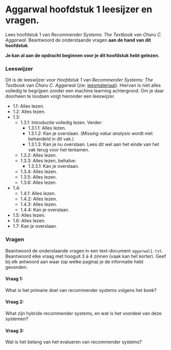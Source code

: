 # Aggarwal hoofdstuk 1 leesijzer en vragen.

Lees hoofdstuk 1 van *Recommender Systems: The Textbook* van *Charu C. Aggarwal*. Beantwoord de onderstaande vragen **aan de hand van dit hoofdstuk**.

**Je kan al aan de opdracht beginnen voor je dit hoofdstuk hebt gelezen.**

### Leeswijzer
Dit is de leeswijzer voor *Hoofdstuk 1* van *Recommender Systems: The Textbook* van *Charu C. Aggarwal* (zie: [leesmateriaal](/reading)). Hiervan is niet alles volledig te begrijpen zonder een machine learning achtergrond. Om je daar doorheen te loodsen volgt hieronder een leeswijzer.

* 1.1: Alles lezen.
* 1.2: Alles lezen.
* 1.3:
    * 1.3.1: Introductie volledig lezen. Verder:
        * 1.3.1.1: Alles lezen.
        * 1.3.1.2: Kan je overslaan. (_Missing value analysis_ wordt niet behandeld in dit vak.)
        * 1.3.1.3: Kan je nu overslaan. Lees dit wel aan het einde van het vak terug voor het tentamen.
    * 1.3.2: Alles lezen.
    * 1.3.3: Alles lezen, behalve:
        * 1.3.3.1: Kan je overslaan.
    * 1.3.4: Alles lezen.
    * 1.3.5: Alles lezen.
    * 1.3.6: Alles lezen.
* 1.4:
    * 1.4.1: Alles lezen.
    * 1.4.2: Alles lezen.
    * 1.4.3: Alles lezen.
    * 1.4.4: Kan je overslaan.
* 1.5: Alles lezen.
* 1.6: Alles lezen.
* 1.7: Kan je overslaan.


### Vragen

Beantwoord de onderstaande vragen in een text-document `aggarwal1.txt`. Beantwoord elke vraag met hooguit 3 á 4 zinnen (vaak kan het korter). Geef bij elk antwoord aan waar (op welke pagina) je de informatie hebt gevonden.

#### Vraag 1:

What is het primaire doel van recommender systems volgens het boek?

#### Vraag 2:

What zijn hybride recommender systems, en wat is het voordeel van deze systemen?

#### Vraag 3:

Wat is het belang van het evalueren van recommender systems?
